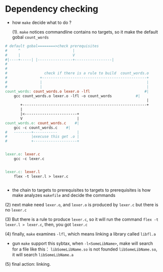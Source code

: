 # Dependency checking

- how `make` decide what to do ? <br>

  (1). `make` notices commandline contains no targets, so it make the default gobal `count_words`

```makefile
# default gobal========>check prerequisites
#     ^                        |
#     |                        V
#|----+-----| |----------------+-----------------|
#
#
#                 check if there is a rule to build  count_words.o
#               +------------------------------------------------+
#               |                                                |
#               |                                                |
count_words: count_words.o lexer.o -lfl                         #|
	gcc count_words.o lexer.o -lfl -o count_words           #|
                                                                 |
       +---------------------------------------------------------+
       |
       |<------------------------+
       V                         |
count_words.o: count_words.c    #|
	gcc -c count_words.c    #|
#   --------+-----------         |
#           |execuse this get .o |
#           +--------------------+


lexer.o: lexer.c
	gcc -c lexer.c


lexer.c: lexer.l
	flex -t lexer.l > lexer.c



```

- the chain to targets to prerequisites to targets to prerequisites is how make analyzes `makefile` and decide the commands

(2) next make need `lexer.o`, and `lexer.o` is produced by `lexer.c`
but there is no `lexer.c`

(3) But there is a rule to produce `lexer.c`, so it will run the command `flex -t lexer.l > lexer.c`, then, you got `lexer.c`

(4) finally, `make` examines `-lfl`, which means linking a library called `libfl.a`

- gun `make` support this sybtax, when `-l<SomeLibName>`, make will search for a file like this： `libSomeLibName.so`
  is not founded `libSomeLibName.so`, it will search `libSomeLibName.a`

(5) final action: linking.
